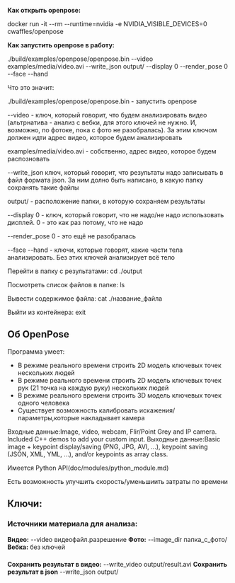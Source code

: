 ﻿**Как открыть openpose:**

docker run -it --rm --runtime=nvidia -e NVIDIA_VISIBLE_DEVICES=0 cwaffles/openpose

**Как запустить openpose в работу:**

./build/examples/openpose/openpose.bin --video examples/media/video.avi --write_json output/ --display 0 --render_pose 0 --face --hand

Что это значит:

./build/examples/openpose/openpose.bin - запустить openpose

--video - ключ, который говорит, что будем анализировать видео (альтрнатива - анализ с вебки, для этого ключей не нужно. И, возможно, по фотоке, пока с фото не разобралась). За этим ключом должен идти адрес видео, которое будем анализировать

examples/media/video.avi - собственно, адрес видео, которое будем распозновать

--write_json ключ, который говорит, что результаты надо записывать в файл формата json. За ним долно быть написано, в какую папку сохранять такие файлы

output/ - расположение папки, в которую сохраняем результаты

--display 0 - ключ, который говорит, что не надо/не надо использовать дисплей. 0 - это как раз потому, что не надо

--render_pose 0 - это ещё не разобралась

--face --hand - ключи, которые говорят, какие части тела анализировать. Без этих ключей анализирует всё тело

Перейти в папку с результатами:
cd ./output

Посмотреть список файлов в папке:
ls

Вывести содержимое файла:
cat ./название_файла

Выйти из контейнера:
exit

## Об OpenPose
Программа умеет:
- В режиме реального времени строить 2D модель ключевых точек нескольких людей
- В режиме реального времени строить 2D модель ключевых точек рук (21 точка на каждую руку) нескольких людей
- В режиме реального времени строить 3D модель ключевых точек одного человека
- Существует возможность калибровать искажения/параметры,которые накладывает камера

Входные данные:Image, video, webcam, Flir/Point Grey and IP camera. Included C++ demos to add your custom input.
Выходные данные:Basic image + keypoint display/saving (PNG, JPG, AVI, ...), keypoint saving (JSON, XML, YML, ...), and/or keypoints as array class.

Имеется Python API(doc/modules/python_module.md)

Есть возможность улучшить скорость/уменьшиить затраты по времени

## Ключи:
### Источники материала для анализа:
**Видео:**
--video видеофайл.разрешение
**Фото:**
--image_dir папка_с_фото/ 
**Вебка:**
без ключей

### 
**Сохранить результат в видео:**
--write_video output/result.avi
**Сохранить результат в json**
--write_json output/



